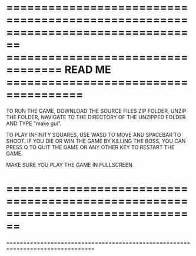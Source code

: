 ================================================================================
================================== READ ME =====================================
================================================================================

TO RUN THE GAME, DOWNLOAD THE SOURCE FILES ZIP FOLDER, UNZIP THE FOLDER, NAVIGATE
TO THE DIRECTORY OF THE UNZIPPED FOLDER AND TYPE "make gui".

TO PLAY INFINITY SQUARES, USE WASD TO MOVE AND SPACEBAR TO SHOOT. IF YOU DIE OR
WIN THE GAME BY KILLING THE BOSS, YOU CAN PRESS Q TO QUIT THE GAME OR ANY OTHER
KEY TO RESTART THE GAME.

MAKE SURE YOU PLAY THE GAME IN FULLSCREEN.

================================================================================
================================================================================
================================================================================
